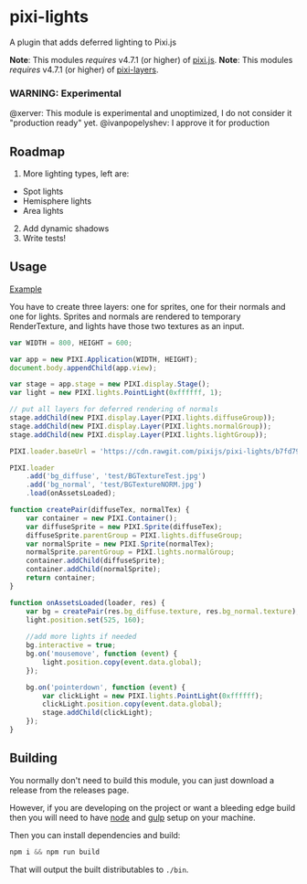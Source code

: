 # pixi-lights

A plugin that adds deferred lighting to Pixi.js

**Note**: This modules *requires* v4.7.1 (or higher) of [pixi.js](https://github.com/pixijs/pixi.js).
**Note**: This modules *requires* v4.7.1 (or higher) of [pixi-layers](https://github.com/pixijs/pixi-display).

### WARNING: Experimental

@xerver: This module is experimental and unoptimized, I do not consider it "production ready" yet.
@ivanpopelyshev: I approve it for production

## Roadmap

1. More lighting types, left are:
 - Spot lights
 - Hemisphere lights
 - Area lights
2. Add dynamic shadows
3. Write tests!

## Usage

[Example](http://pixijs.io/examples/#/layers/normals.js)

You have to create three layers: one for sprites, one for their normals and one for lights. 
Sprites and normals are rendered to temporary RenderTexture, and lights have those two textures as an input.  

```js
var WIDTH = 800, HEIGHT = 600;

var app = new PIXI.Application(WIDTH, HEIGHT);
document.body.appendChild(app.view);

var stage = app.stage = new PIXI.display.Stage();
var light = new PIXI.lights.PointLight(0xffffff, 1);

// put all layers for deferred rendering of normals
stage.addChild(new PIXI.display.Layer(PIXI.lights.diffuseGroup));
stage.addChild(new PIXI.display.Layer(PIXI.lights.normalGroup));
stage.addChild(new PIXI.display.Layer(PIXI.lights.lightGroup));

PIXI.loader.baseUrl = 'https://cdn.rawgit.com/pixijs/pixi-lights/b7fd7924fdf4e6a6b913ff29161402e7b36f0c0f/';

PIXI.loader
    .add('bg_diffuse', 'test/BGTextureTest.jpg')
    .add('bg_normal', 'test/BGTextureNORM.jpg')
    .load(onAssetsLoaded);

function createPair(diffuseTex, normalTex) {
    var container = new PIXI.Container();
    var diffuseSprite = new PIXI.Sprite(diffuseTex);
    diffuseSprite.parentGroup = PIXI.lights.diffuseGroup;
    var normalSprite = new PIXI.Sprite(normalTex);
    normalSprite.parentGroup = PIXI.lights.normalGroup;
    container.addChild(diffuseSprite);
    container.addChild(normalSprite);
    return container;
}

function onAssetsLoaded(loader, res) {
    var bg = createPair(res.bg_diffuse.texture, res.bg_normal.texture);
    light.position.set(525, 160);
    
    //add more lights if needed
    bg.interactive = true;
    bg.on('mousemove', function (event) {
        light.position.copy(event.data.global);
    });

    bg.on('pointerdown', function (event) {
        var clickLight = new PIXI.lights.PointLight(0xffffff);
        clickLight.position.copy(event.data.global);
        stage.addChild(clickLight);
    });
}

```

## Building

You normally don't need to build this module, you can just download a release from the
releases page.

However, if you are developing on the project or want a bleeding edge build then you
will need to have [node][node] and [gulp][gulp] setup on your machine.

Then you can install dependencies and build:

```js
npm i && npm run build
```

That will output the built distributables to `./bin`.

[node]:       http://nodejs.org/
[gulp]:       http://gulpjs.com/
